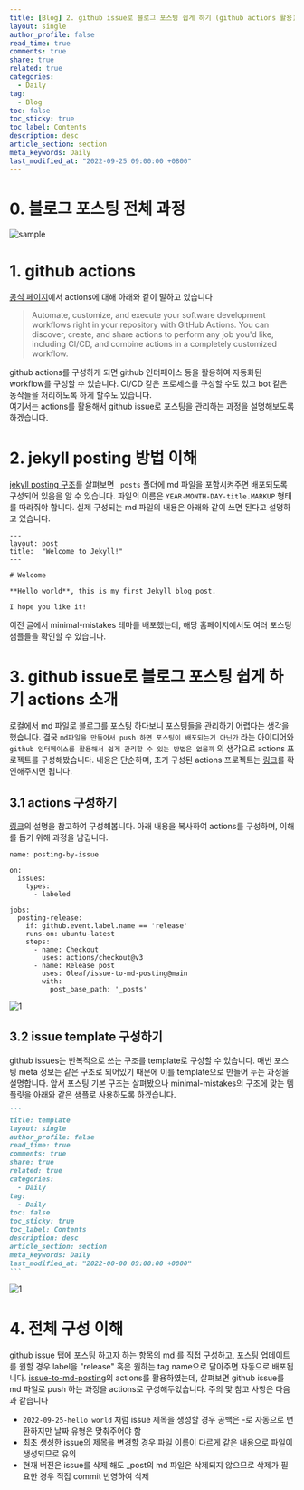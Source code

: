 ```yaml
--- 
title: [Blog] 2. github issue로 블로그 포스팅 쉽게 하기 (github actions 활용)
layout: single
author_profile: false
read_time: true
comments: true
share: true
related: true
categories:
  - Daily
tag:
  - Blog
toc: false
toc_sticky: true
toc_label: Contents
description: desc
article_section: section
meta_keywords: Daily
last_modified_at: "2022-09-25 09:00:00 +0800"
--- 
```


# 0. 블로그 포스팅 전체 과정
![sample](https://user-images.githubusercontent.com/6061207/192129798-5c5e9857-9ca6-4d3e-a53d-576b15a9a085.gif)

# 1. github actions
[공식 페이지](https://docs.github.com/en/actions)에서 actions에 대해 아래와 같이 말하고 있습니다
> Automate, customize, and execute your software development workflows right in your repository with GitHub Actions. You can discover, create, and share actions to perform any job you'd like, including CI/CD, and combine actions in a completely customized workflow.

github actions를 구성하게 되면 github 인터페이스 등을 활용하여 자동화된 workflow를 구성할 수 있습니다. CI/CD 같은 프로세스를 구성할 수도 있고 bot 같은 동작들을 처리하도록 하게 할수도 있습니다.  
여기서는 actions를 활용해서 github issue로 포스팅을 관리하는 과정을 설명해보도록 하겠습니다.

# 2. jekyll posting 방법 이해
[jekyll posting 구조](https://jekyllrb.com/docs/posts/)를 살펴보면 `_posts` 폴더에 md 파일을 포함시켜주면 배포되도록 구성되어 있음을 알 수 있습니다.
파일의 이름은 `YEAR-MONTH-DAY-title.MARKUP` 형태를 따라줘야 합니다.
실제 구성되는 md 파일의 내용은 아래와 같이 쓰면 된다고 설명하고 있습니다.
```
---
layout: post
title:  "Welcome to Jekyll!"
---

# Welcome

**Hello world**, this is my first Jekyll blog post.

I hope you like it!
```
이전 글에서 minimal-mistakes 테마를 배포했는데, 해당 홈페이지에서도 여러 포스팅 샘플들을 확인할 수 있습니다.

# 3. github issue로 블로그 포스팅 쉽게 하기 actions 소개
로컬에서 md 파일로 블로그를 포스팅 하다보니 포스팅들을 관리하기 어렵다는 생각을 했습니다.
결국 `md파일을 만들어서 push 하면 포스팅이 배포되는거 아닌가` 라는 아이디어와 `github 인터페이스를 활용해서 쉽게 관리할 수 있는 방법은 없을까` 의 생각으로 actions 프로젝트를 구성해봤습니다.
내용은 단순하며, 초기 구성된 actions 프로젝트는 [링크](https://github.com/0leaf/issue-to-md-posting)를 확인해주시면 됩니다.

## 3.1 actions 구성하기
[링크](https://github.com/0leaf/issue-to-md-posting)의 설명을 참고하여 구성해봅니다.
아래 내용을 복사하여 actions를 구성하며, 이해를 돕기 위해 과정을 남깁니다.
```
name: posting-by-issue

on:
  issues:
    types:
      - labeled

jobs:
  posting-release:
    if: github.event.label.name == 'release'
    runs-on: ubuntu-latest
    steps:
      - name: Checkout
        uses: actions/checkout@v3
      - name: Release post
        uses: 0leaf/issue-to-md-posting@main
        with:
          post_base_path: '_posts'
```
![1](https://user-images.githubusercontent.com/6061207/192130181-a43073dd-88d3-4b4c-beb5-99c1d892971d.gif)


## 3.2 issue template 구성하기
github issues는 반복적으로 쓰는 구조를 template로 구성할 수 있습니다. 매번 포스팅 meta 정보는 같은 구조로 되어있기 때문에 이를 template으로 만들어 두는 과정을 설명합니다.
앞서 포스팅 기본 구조는 살펴봤으나 minimal-mistakes의 구조에 맞는 템플릿을 아래와 같은 샘플로 사용하도록 하겠습니다.
````markdown
```
title: template
layout: single
author_profile: false
read_time: true
comments: true
share: true
related: true
categories:
  - Daily
tag:
  - Daily
toc: false
toc_sticky: true
toc_label: Contents
description: desc
article_section: section
meta_keywords: Daily
last_modified_at: "2022-00-00 09:00:00 +0800"
```
````
![1](https://user-images.githubusercontent.com/6061207/192130593-e56ea73b-5e93-472a-809d-a0ab0a4e4c02.gif)

# 4. 전체 구성 이해
github issue 탭에 포스팅 하고자 하는 항목의 md 를 직접 구성하고, 포스팅 업데이트를 원할 경우 label을 "release" 혹은 원하는 tag name으로 달아주면 자동으로 배포됩니다.
[issue-to-md-posting](https://github.com/0leaf/issue-to-md-posting)의 actions를 활용하였는데, 살펴보면 github issue를 md 파일로 push 하는 과정을 actions로 구성해두었습니다. 
주의 맟 참고 사항은 다음과 같습니다
- `2022-09-25-hello world` 처럼 issue 제목을 생성할 경우 공백은 -로 자동으로 변환하지만 날짜 유형은 맞춰주어야 함
- 최초 생성한 issue의 제목을 변경할 경우 파일 이름이 다르게 같은 내용으로 파일이 생성되므로 유의
- 현재 버전은 issue를 삭제 해도 _post의 md 파일은 삭제되지 않으므로 삭제가 필요한 경우 직접 commit 반영하여 삭제
